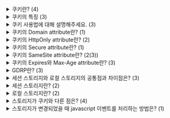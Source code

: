 <details>
  <summary>쿠키란? (4)</summary>
  <br />
  
  - 쿠키(Cookie)는 인터넷 사용자의 컴퓨터나 모바일 장치에 저장되는 작은 데이터 파일입니다. 주로 웹사이트에서 사용되며, 웹사이트를 방문할 때마다 웹 브라우저에 의해 자동으로 생성됩니다. 이 쿠키는 사용자가 웹사이트를 방문할 때마다 다양한 정보를 저장하고 추적합니다.
  - 쿠키는 다양한 용도로 사용됩니다. 예를 들어, 쇼핑몰 웹사이트에서는 쿠키를 사용하여 사용자가 쇼핑 카트에 담은 제품 목록이나 배송지 정보를 저장할 수 있습니다. 또한, 웹사이트의 로그인 정보나 개인화된 설정 등도 쿠키에 저장됩니다.
  - 로그인에 성공했을 때 서버가 `Set-Cookie` 헤더로 쿠키 값을 보내주면 이걸 클라이언트가 저장해 두었다가, 서버에 리퀘스트를 보낼 때마다 매번 `Cookie` 헤더로 보내서 로그인 된 상태라는 걸 표시합니다. 웹 브라우저를 껐다 키거나 컴퓨터를 껐다 키더라도 쿠키 값은 유지되기 때문에 평소에 사이트를 한 번 로그인하면, 일정 기간 동안은 로그인하지 않아도 로그인이 유지됩니다.
  - 쿠키는 일반적으로 개인 식별 정보를 저장하지 않으며, 사용자의 웹 브라우저에서 수동으로 삭제할 수 있습니다. 그러나 쿠키가 개인 정보를 수집하거나 불법적인 방법으로 사용될 수 있는 가능성도 있으므로, 사용자는 웹사이트에서 쿠키 사용에 대한 동의를 결정할 수 있습니다.
</details>

<details>
  <summary>쿠키의 특징 (3)</summary>
  <br />
  
  - 서버로부터 리스폰스로 쿠키를 받으면, 클라이언트에서는 별도로 작업을 해주지 않아도 알아서 웹 브라우저가 알아서 저장하고 리퀘스트를 보낼 때도 웹 브라우저가 알아서 보냅니다.
  - 자바스크립트를 통해서 쿠키 값을 추가, 수정, 참조할 수 있습니다.
  - 수명을 지정할 수 있습니다. 수명이 다한 쿠키는 알아서 지워집니다.
</details>

<details>
  <summary>쿠키 사용법에 대해 설명해주세요. (3)</summary>
  <br />
  
  - 서버에서 리스폰스할 때
    - 서버에서 `set-cookie` 헤더를 리스폰스로 보내주면 웹 브라우저는 알아서 쿠키 값을 저장해 둡니다.
    ```tsx
    Set-Cookie: session-id=1234; Domain=codeit.kr; Path=/; HttpOnly;
    Secure; SameSite=Strice; Max-Age=2592000;
  
    ```
    - 여기서 맨 앞의 `session-id` 는 쿠키의 Key에 해당하는 값이고, `1234` 는 Value에 해당하는 값입니다. `domain`, `path`, `samesite` 등은 쿠키의 Attribute에 해당하는 값입니다.(참고로 위에 적혀있는 헤더 이름이나 Attribute 이름들은 대소문자를 구분하지 않기 때문에 `set-cookie`, `domain`, `path`, `samesite` 로 쓸 수도 있습니다.)
  - 클라이언트에서 보낼 때
    - 리퀘스트를 보낼 때 주소에 해당하는 쿠키가 저장되어 있다면 웹 브라우저가 알아서 쿠키를 보내줍니다.
    ```tsx
    Cookie: session-id:1234; Domain=codeit.kr; Path=/; HttpOnly;
    Secure; SameSite=Strict; Max-Age=2592000;
    
    ```
  - 자바스크립트로 사용하기
    - 보통은 서버가 쿠키 값을 만들고, 클라이언트에서는 웹 브라우저에 맡기고 건드리지 않는 것이 권장됩니다. 하지만 클라이언트에서 자바스크립트로 쿠키를 생성/수정/참조 할 수도 있습니다.
    - 추가, 수정하기
    ```tsx
    document.cookie = "session-id=1234; Domain=codeit.kr; Path=/; HttpOnly; Secure; SameSite=Strict; Max-Age=2592000;";

    ```
      - 변수 할당처럼 보이지만 이 코드는 새로운 쿠키를 추가하거나 (기존에 session-id라는 쿠키가 있다면) 수정하는 코드입니다.
    - 값 참조하기
      - `document.cookie` 값을 참조하면 모든 쿠키의 키와 값이 ; 문자로 구분된 문자열입니다.
      - `split()` 함수를 사용해서 직접 분리해서 사용하거나, 다양한 방법들을 사용할 수 있습니다. [스택오버플로우 링크](https://stackoverflow.com/questions/10730362/get-cookie-by-name)
      - [cookie](https://www.npmjs.com/package/cookie)라는 NPM 패키지를 활용할 수도 있습니다.
    - 값 지우기
      - `Max-Age` 값을 0으로 업데이트하면 수명이 0이 되어 지워집니다.
      ```tsx
      document.cookie = "session-id; Max-Age: 0;";
  
      ```
</details>

<details>
  <summary>쿠키의 Domain attribute란? (1)</summary>
  <br />
  
  - 브라우저가 쿠키를 보낼 도메인을 지정합니다. 예를 들어서 `Domain=codeit.kr` 이라고 하면 `https://codeit.kr` 은 물론이고 `https://abc.codeit.kr`, `https://xyz.abc.codeit.kr` 같은 서브 도메인([서브 도메인이란?](https://kr.godaddy.com/help/what-is-a-subdomain-296))에 리퀘스트를 할 때도 쿠키를 보냅니다.
</details>

<details>
  <summary>쿠키의 HttpOnly attribute란? (2)</summary>
  <br />
  
  - `document.cookie` 값을 자바스크립트로 사용할 수 있으면, 해커들이 악성 코드를 사용자들에게 유포해 쿠키를 훔칠 수 있습니다. ([게시판에 자바스크립트를 올려서 쿠키를 탈취하는 Cross-Site Scription 사례](https://kciter.so/posts/basic-web-hacking#cross-site-scription-xss))
  - 로그인 정보 같은 민감한 정보는 되도록이면 자바스크립트로 조작하면 안됩니다. `HttpOnly` 를 사용하면 쿠키를 자바스크립트로 사용하지 못하게 막을 수 있습니다.
</details>

<details>
  <summary>쿠키의 Secure attribute란? (1)</summary>
  <br />
  
  - `Secure` 를 지정하면 HTTPS 리퀘스트를 보낼 때만 쿠키를 보냅니다. 참고로 `SameSite=None` 을 지정하면 반드시 `Secure`도 함께 지정해야 합니다.
</details>

<details>
  <summary>쿠키의 SameSite attribute란? (2(3))</summary>
  <br />
  
  - [크로스 사이트 요청 위조 (Cross-site request forgery, CSRF, XSRF)](https://ko.wikipedia.org/wiki/%EC%82%AC%EC%9D%B4%ED%8A%B8_%EA%B0%84_%EC%9A%94%EC%B2%AD_%EC%9C%84%EC%A1%B0)를 방지하기 위해서 제3자 사이트(Third-party site)에서 쿠키를 보내지 못하게 `SameSite` 를 지정해야 합니다.
  - `SameSite` 속성의 값에는 `Strict`, `Lax` (아무것도 지정하지 않았을 때 기본값), None이 있습니다.
    - `Strict` 같은 사이트로 리퀘스트르 보낼 때만 쿠키를 전송합니다.
    - `Lax` + 다른 사이트에서 사용자가 링크를 클릭해 우리 사이트로 이동할 때에도 쿠키를 저송합니다.
    - `None` + 다른 사이트에서 우리 사이트로 리퀘스트를 보내거나 이미지 파일 등을 받을 때에도 쿠키를 전송합니다.
</details>

<details>
  <summary>쿠키의 Expires와 Max-Age attribute란? (3)</summary>
  <br />
  
  - 쿠키의 수명을 지정하는 속성입니다. `Expires`로 만료될 시기를 지정하거나, `Max-Age` 로 쿠키의 수명을 지정할 수 있습니다.
  - `세션 쿠키(Session Cookie)` `Expires` 나 `Max-Age` 를 지정하지 않으면 만들 수 있습니다. 세션 쿠키는 브라우저를 닫으면 지워지는 쿠키입니다.
  - `영속적인 쿠키(Persistent Cookie)` `Expries` 나 `Max-Age` 로 수명을 지정해서 만들 수 있습니다. 수명이 다하면 지워지는 쿠키입니다.
</details>

<details>
  <summary>GDRP란? (3)</summary>
  <br />
  
  - 예전에 구글, 페이스북 등 빅테크들이 쿠키를 사용해서 사용자의 정보를 과도하게 수집하고 자사 광고에 활용해 논란이된 적이 있습니다. 그래서 유럽 연합에서는 개인정보의 범위를 넓혀 직간접적으로 개개인을 식별할 수 있는 데이터까지 개인정보로는 규정을 만들게 되었습니다. 여기에는 쿠키 데이터도 포함됩니다.
  - 따라서 쿠키를 사용하는 경우 GDPR(일반 정보 보호 규정; General Data Protection Regulation) 규정에 따르면 개인정보 이용목적을 안내하고 사용자의 동의를 받는 등의 절차가 필요합니다. 그래서 최근 많은 사이트들이 처음 들어가면 팝업을 띄우고 동의를 받습니다.
  - [[모비랩의 테크인사이드] 마케터라면 필수적으로 알아야 할 'GDPR(일반 정보 보호 규정)' 이해 - 모비인사이드 MOBIINSIDE](https://www.mobiinside.co.kr/2018/03/19/mobilab-gdpr/) 참조
</details>

<details>
  <summary>세션 스토리지와 로컬 스토리지의 공통점과 차이점은? (3)</summary>
  <br />
  
  - 세션 스토리지(Session storage)와 로컬 스토리지(Local storage)는 모두 웹 브라우저에서 제공하는 클라이언트 사이드 저장소입니다.
  - 이 두 가지 저장소는 모두 키-값 쌍의 데이터를 저장하고, JavaScript를 사용하여 데이터를 추가, 수정, 삭제 및 검색할 수 있습니다.
  - 세션 스토리지는 데이터를 일시적으로 저장하는 경우에 유용하고, 로컬 스토리지는 영구적으로 데이터를 저장하는 경우에 유용합니다.
</details>

<details>
  <summary>세션 스토리지란? (2)</summary>
  <br />
  
  - 세션 스토리지는 웹 브라우저의 세션 기간 동안 데이터를 저장합니다. 세션 기간 동안에는 사용자가 웹 사이트에 접속하고 브라우저를 종료할 때까지를 의미합니다. 브라우저를 종료하면 세션 스토리지에 저장된 모든 데이터가 삭제됩니다.
  - 현재 탭에서만 유효한 저장소이기 때문에 탭을 닫으면 데이터가 사라지고 다른 탭과 데이터는 공유되지 않습니다.
</details>

<details>
  <summary>로컬 스토리지란? (2)</summary>
  <br />
  
  - 로컬 스토리지는 데이터를 영구적으로 저장합니다. 사용자가 브라우저를 닫아도 데이터는 계속 유지됩니다. 이러한 특징은 사용자가 웹 사이트를 다시 방문할 때 데이터를 유지할 수 있도록 합니다.
  - 해당 사이트에서 유효한 저장소이기 때문에 탭을 닫거나 브라우저를 닫아도 데이터가 유지되고 여러 탭 사이에서도 데이터가 공유됩니다.
</details>

<details>
  <summary>스토리지가 쿠키와 다른 점은? (4)</summary>
  <br />
  
  - 클라이언트가 만들고 관리하는 데이터입니다.
  - 자바스크립트로 편리하게 조작할 수 있습니다.
  - 만료 기간(수명)이 없습니다.
  - 쿠키보다 사용할 수 있는 용량이 큽니다.
</details>

<details>
  <summary>스토리지가 변경되었을 때 javascript 이벤트를 처리하는 방법은? (1)</summary>
  <br />
  
  - 스토리지가 변경되었을 때 `'storage'` 라는 이벤트가 발생합니다.
  ```tsx
  window.addEventListener("storage", () => {
    const showSidebar = localStorage.getItem('show-sidebar') === 'true';
      // showSidebar 값 적용하기
  });

  ```
</details>

